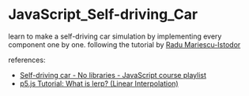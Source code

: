 # JavaScript_Self-driving_Car

learn to make a self-driving car simulation by implementing every component one by one.
following the tutorial by [Radu Mariescu-Istodor](https://www.youtube.com/channel/UC3XGlNq8O5hZlZBJlSFB4jg)


references: 
* [Self-driving car - No libraries - JavaScript course playlist](https://www.youtube.com/watch?v=NkI9ia2cLhc&list=PLB0Tybl0UNfYoJE7ZwsBQoDIG4YN9ptyY)
* [p5.js Tutorial: What is lerp? (Linear Interpolation)](https://www.youtube.com/watch?v=8uLVnM36XUc)
